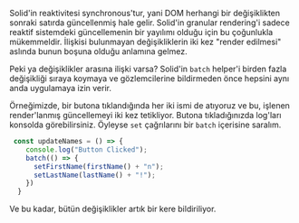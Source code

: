 Solid'in reaktivitesi synchronous'tur, yani DOM herhangi bir değişiklikten sonraki satırda güncellenmiş hale gelir. Solid'in granular rendering'i sadece reaktif sistemdeki güncellemenin bir yayılımı olduğu için bu çoğunlukla mükemmeldir. İlişkisi bulunmayan değişikliklerin iki kez "render edilmesi" aslında bunun boşuna olduğu anlamına gelmez.

Peki ya değişiklikler arasına ilişki varsa? Solid'in `batch` helper'i birden fazla değişikliği sıraya koymaya ve gözlemcilerine bildirmeden önce hepsini aynı anda uygulamaya izin verir.

Örneğimizde, bir butona tıklandığında her iki ismi de atıyoruz ve bu, işlenen render'lanmış güncellemeyi iki kez tetikliyor. Butona tıkladığınızda log'ları konsolda görebilirsiniz. Öyleyse `set` çağrılarını bir `batch` içerisine saralım.

```js
 const updateNames = () => {
    console.log("Button Clicked");
    batch(() => {
      setFirstName(firstName() + "n");
      setLastName(lastName() + "!");
    })
  }
```
Ve bu kadar, bütün değişiklikler artık bir kere bildiriliyor.